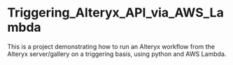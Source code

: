 # Triggering_Alteryx_API_via_AWS_Lambda

This is a project demonstrating how to run an Alteryx workflow from the Alteryx server/gallery on a triggering basis, using python and AWS Lambda.
